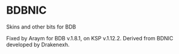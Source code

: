 # BDBNIC
Skins and other bits for BDB 

Fixed by Araym for BDB v.1.8.1, on KSP v.1.12.2. Derived from BDNIC developed by Drakenexh.
